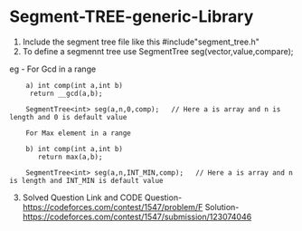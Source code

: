 # Segment-TREE-generic-Library


1. Include the segment tree file like this  #include"segment_tree.h"
2. To define a segmennt tree use    SegmentTree<Type> seg(vector,value,compare);
  
  eg -  For Gcd in a range
        
        a) int comp(int a,int b)
         return __gcd(a,b);
 
        SegmentTree<int> seg(a,n,0,comp);   // Here a is array and n is length and 0 is default value
  
        For Max element in a range
  
        b) int comp(int a,int b)
           return max(a,b);
 
        SegmentTree<int> seg(a,n,INT_MIN,comp);   // Here a is array and n is length and INT_MIN is default value
  

3. Solved Question Link and CODE
 Question- https://codeforces.com/contest/1547/problem/F
 Solution-https://codeforces.com/contest/1547/submission/123074046
